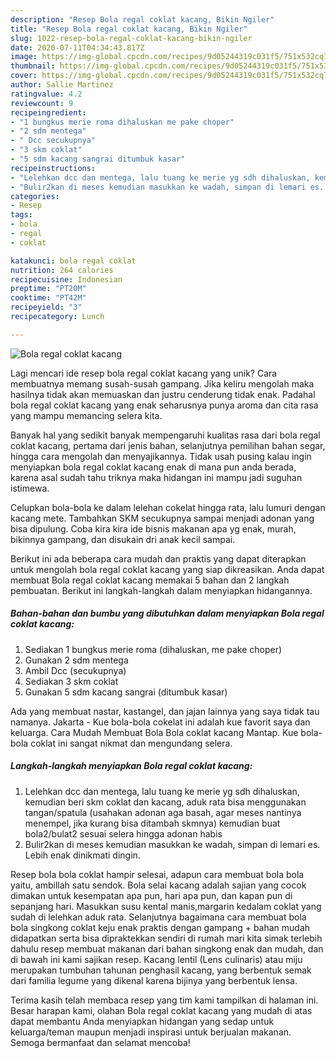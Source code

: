 ```yaml
---
description: "Resep Bola regal coklat kacang, Bikin Ngiler"
title: "Resep Bola regal coklat kacang, Bikin Ngiler"
slug: 1022-resep-bola-regal-coklat-kacang-bikin-ngiler
date: 2020-07-11T04:34:43.817Z
image: https://img-global.cpcdn.com/recipes/9d05244319c031f5/751x532cq70/bola-regal-coklat-kacang-foto-resep-utama.jpg
thumbnail: https://img-global.cpcdn.com/recipes/9d05244319c031f5/751x532cq70/bola-regal-coklat-kacang-foto-resep-utama.jpg
cover: https://img-global.cpcdn.com/recipes/9d05244319c031f5/751x532cq70/bola-regal-coklat-kacang-foto-resep-utama.jpg
author: Sallie Martinez
ratingvalue: 4.2
reviewcount: 9
recipeingredient:
- "1 bungkus merie roma dihaluskan me pake choper"
- "2 sdm mentega"
- " Dcc secukupnya"
- "3 skm coklat"
- "5 sdm kacang sangrai ditumbuk kasar"
recipeinstructions:
- "Lelehkan dcc dan mentega, lalu tuang ke merie yg sdh dihaluskan, kemudian beri skm coklat dan kacang, aduk rata bisa menggunakan tangan/spatula (usahakan adonan aga basah, agar meses nantinya menempel, jika kurang bisa ditambah skmnya) kemudian buat bola2/bulat2 sesuai selera hingga adonan habis"
- "Bulir2kan di meses kemudian masukkan ke wadah, simpan di lemari es. Lebih enak dinikmati dingin."
categories:
- Resep
tags:
- bola
- regal
- coklat

katakunci: bola regal coklat 
nutrition: 264 calories
recipecuisine: Indonesian
preptime: "PT20M"
cooktime: "PT42M"
recipeyield: "3"
recipecategory: Lunch

---
```



![Bola regal coklat kacang](https://img-global.cpcdn.com/recipes/9d05244319c031f5/751x532cq70/bola-regal-coklat-kacang-foto-resep-utama.jpg)

Lagi mencari ide resep bola regal coklat kacang yang unik? Cara membuatnya memang susah-susah gampang. Jika keliru mengolah maka hasilnya tidak akan memuaskan dan justru cenderung tidak enak. Padahal bola regal coklat kacang yang enak seharusnya punya aroma dan cita rasa yang mampu memancing selera kita.

Banyak hal yang sedikit banyak mempengaruhi kualitas rasa dari bola regal coklat kacang, pertama dari jenis bahan, selanjutnya pemilihan bahan segar, hingga cara mengolah dan menyajikannya. Tidak usah pusing kalau ingin menyiapkan bola regal coklat kacang enak di mana pun anda berada, karena asal sudah tahu triknya maka hidangan ini mampu jadi suguhan istimewa.

Celupkan bola-bola ke dalam lelehan cokelat hingga rata, lalu lumuri dengan kacang mete. Tambahkan SKM secukupnya sampai menjadi adonan yang bisa dipulung. Coba kira kira ide bisnis makanan apa yg enak, murah, bikinnya gampang, dan disukain dri anak kecil sampai.


Berikut ini ada beberapa cara mudah dan praktis yang dapat diterapkan untuk mengolah bola regal coklat kacang yang siap dikreasikan. Anda dapat membuat Bola regal coklat kacang memakai 5 bahan dan 2 langkah pembuatan. Berikut ini langkah-langkah dalam menyiapkan hidangannya.

<!--inarticleads1-->

##### Bahan-bahan dan bumbu yang dibutuhkan dalam menyiapkan Bola regal coklat kacang:

1. Sediakan 1 bungkus merie roma (dihaluskan, me pake choper)
1. Gunakan 2 sdm mentega
1. Ambil  Dcc (secukupnya)
1. Sediakan 3 skm coklat
1. Gunakan 5 sdm kacang sangrai (ditumbuk kasar)


Ada yang membuat nastar, kastangel, dan jajan lainnya yang saya tidak tau namanya. Jakarta - Kue bola-bola cokelat ini adalah kue favorit saya dan keluarga. Cara Mudah Membuat Bola Bola coklat kacang Mantap. Kue bola-bola coklat ini sangat nikmat dan mengundang selera. 

<!--inarticleads2-->

##### Langkah-langkah menyiapkan Bola regal coklat kacang:

1. Lelehkan dcc dan mentega, lalu tuang ke merie yg sdh dihaluskan, kemudian beri skm coklat dan kacang, aduk rata bisa menggunakan tangan/spatula (usahakan adonan aga basah, agar meses nantinya menempel, jika kurang bisa ditambah skmnya) kemudian buat bola2/bulat2 sesuai selera hingga adonan habis
1. Bulir2kan di meses kemudian masukkan ke wadah, simpan di lemari es. Lebih enak dinikmati dingin.


Resep bola bola coklat hampir selesai, adapun cara membuat bola bola yaitu, ambillah satu sendok. Bola selai kacang adalah sajian yang cocok dimakan untuk kesempatan apa pun, hari apa pun, dan kapan pun di sepanjang hari. Masukkan susu kental manis,margarin kedalam coklat yang sudah di lelehkan aduk rata. Selanjutnya bagaimana cara membuat bola bola singkong coklat keju enak praktis dengan gampang + bahan mudah didapatkan serta bisa dipraktekkan sendiri di rumah mari kita simak terlebih dahulu resep membuat makanan dari bahan singkong enak dan mudah, dan di bawah ini kami sajikan resep. Kacang lentil (Lens culinaris) atau miju merupakan tumbuhan tahunan penghasil kacang, yang berbentuk semak dari familia legume yang dikenal karena bijinya yang berbentuk lensa. 

Terima kasih telah membaca resep yang tim kami tampilkan di halaman ini. Besar harapan kami, olahan Bola regal coklat kacang yang mudah di atas dapat membantu Anda menyiapkan hidangan yang sedap untuk keluarga/teman maupun menjadi inspirasi untuk berjualan makanan. Semoga bermanfaat dan selamat mencoba!
